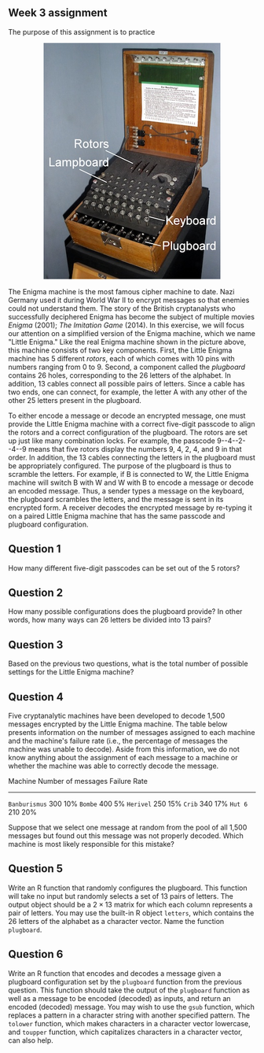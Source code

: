 ## Week 3 assignment

The purpose of this assignment is to practice 

<p align="center">
<img  src="pics/enigma.jpg">
</p>

The Enigma machine is the most famous cipher machine to date. Nazi
Germany used it during World War II to encrypt messages so that
enemies could not understand them.  The story of the British
cryptanalysts who successfully deciphered Enigma has become the
subject of multiple movies *Enigma* (2001); *The Imitation Game*
(2014).  In this exercise, we will focus our attention on a simplified
version of the Enigma machine, which we name "Little Enigma." Like the
real Enigma machine shown in the picture above, this machine consists
of two key components.  First, the Little Enigma machine has 5
different *rotors*, each of which comes with 10 pins with numbers
ranging from 0 to 9. Second, a component called the *plugboard*
contains 26 holes, corresponding to the 26 letters of the alphabet. In
addition, 13 cables connect all possible pairs of letters. Since a
cable has two ends, one can connect, for example, the letter A with
any other of the other 25 letters present in the plugboard.

To either encode a message or decode an encrypted message, one must
provide the Little Enigma machine with a correct five-digit passcode
to align the rotors and a correct configuration of the plugboard. The
rotors are set up just like many combination locks. For example, the
passcode 9--4--2--4--9 means that five rotors display the numbers 9,
4, 2, 4, and 9 in that order.  In addition, the 13 cables connecting
the letters in the plugboard must be appropriately configured. The
purpose of the plugboard is thus to scramble the letters.  For
example, if B is connected to W, the Little Enigma machine will switch
B with W and W with B to encode a message or decode an encoded
message.  Thus, a sender types a message on the keyboard, the
plugboard scrambles the letters, and the message is sent in its
encrypted form.  A receiver decodes the encrypted message by re-typing
it on a paired Little Enigma machine that has the same passcode and
plugboard configuration.

## Question 1

How many different five-digit passcodes can be set out of the 5
rotors?

## Question 2

How many possible configurations does the plugboard provide?  In other words, how many ways can 26 letters be divided into 13 pairs?

## Question 3

Based on the previous two questions, what is the total number of
possible settings for the Little Enigma machine?

## Question 4

Five cryptanalytic machines have been developed to decode 1,500
messages encrypted by the Little Enigma machine.  The table below
presents information on the number of messages assigned to each
machine and the machine's failure rate (i.e., the percentage of
messages the machine was unable to decode).  Aside from this
information, we do not know anything about the assignment of each
message to a machine or whether the machine was able to correctly
decode the message.

Machine       Number of messages Failure Rate
------------- ------------------ ------------
`Banburismus`                300          10%
`Bombe`                      400           5%
`Herivel`                    250          15%
`Crib`                       340          17%
`Hut 6`                      210          20% 

Suppose that we select one message at random from the pool of all
1,500 messages but found out this message was not properly
decoded. Which machine is most likely responsible for this mistake?

## Question 5

Write an R function that randomly configures the plugboard. This
function will take no input but randomly selects a set of 13 pairs of
letters.  The output object should be a $2 \times 13$ matrix for which
each column represents a pair of letters.  You may use the built-in R
object `letters`, which contains the 26 letters of the alphabet as a
character vector.  Name the function `plugboard`.

## Question 6

Write an R function that encodes and decodes a message given a
plugboard configuration set by the `plugboard` function from the
previous question.  This function should take the output of the
`plugboard` function as well as a message to be encoded (decoded) as
inputs, and return an encoded (decoded) message.  You may wish to use
the `gsub` function, which replaces a pattern in a character string
with another specified pattern. The `tolower` function, which makes
characters in a character vector lowercase, and `toupper` function,
which capitalizes characters in a character vector, can also help.

